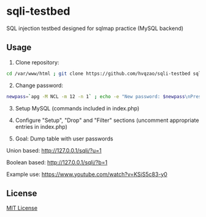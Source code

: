 # sqli-testbed

SQL injection testbed designed for sqlmap practice (MySQL backend)

## Usage

1) Clone repository:
```sh
cd /var/www/html ; git clone https://github.com/hvqzao/sqli-testbed sqli
```
2) Change password:
```sh
newpass=`apg -M NCL -m 12 -n 1` ; echo -e "New password: $newpass\nPress Enter to proceed, ^C to cancel." ; read ; sed -i "s/zoacUtOvee/$newpass/g" index.php
```
3) Setup MySQL (commands included in index.php)

4) Configure "Setup", "Drop" and "Filter" sections (uncomment appropriate entries in index.php)

5) Goal: Dump table with user passwords

Union based:
http://127.0.0.1/sqli/?u=1
    
Boolean based:
http://127.0.0.1/sqli/?b=1

Example use:
https://www.youtube.com/watch?v=KSiS5c83-y0

## License

[MIT License](https://github.com/twbs/bootstrap/blob/master/LICENSE)

